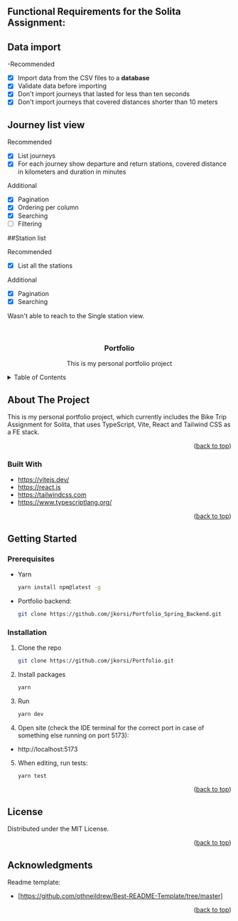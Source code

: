 <!-- Improved compatibility of back to top link: See: https://github.com/othneildrew/Best-README-Template/pull/73 -->
<a name="readme-top"></a>
## Functional Requirements for the Solita Assignment:
## Data import
-Recommended
- [x] Import data from the CSV files to a **database**
- [x] Validate data before importing
- [x] Don't import journeys that lasted for less than ten seconds
- [x] Don't import journeys that covered distances shorter than 10 meters

## Journey list view

Recommended
- [x] List journeys
- [x] For each journey show departure and return stations, covered distance in kilometers and duration in minutes

Additional
- [x] Pagination
- [x] Ordering per column
- [x] Searching
- [ ] Filtering

##Station list

Recommended
- [x] List all the stations

Additional
- [x] Pagination
- [x] Searching

Wasn't able to reach to the Single station view.

<br />
<div align="center">

<h3 align="center">Portfolio</h3>

  <p align="center">
    This is my personal portfolio project
    <br />
  </p>
</div>



<!-- TABLE OF CONTENTS -->
<details>
  <summary>Table of Contents</summary>
  <ol>
    <li>
      <a href="#about-the-project">About The Project</a>
      <ul>
        <li><a href="#built-with">Built With</a></li>
      </ul>
    </li>
    <li>
      <a href="#getting-started">Getting Started</a>
      <ul>
        <li><a href="#prerequisites">Prerequisites</a></li>
        <li><a href="#installation">Installation</a></li>
      </ul>
    </li>
    <li><a href="#license">License</a></li>
    <li><a href="#acknowledgments">Acknowledgments</a></li>
  </ol>
</details>



<!-- ABOUT THE PROJECT -->
## About The Project

This is my personal portfolio project, which currently includes the Bike Trip Assignment for Solita, that uses TypeScript, Vite, React and Tailwind CSS as a FE stack.

<p align="right">(<a href="#readme-top">back to top</a>)</p>




### Built With

* https://vitejs.dev/ 
* https://react.js
* https://tailwindcss.com
* https://www.typescriptlang.org/


<p align="right">(<a href="#readme-top">back to top</a>)</p>



<!-- GETTING STARTED -->
## Getting Started



### Prerequisites


* Yarn
  ```sh
  yarn install npm@latest -g
  ```
* Portfolio backend:
  ```sh
  git clone https://github.com/jkorsi/Portfolio_Spring_Backend.git
  ```




### Installation

1. Clone the repo
   ```sh
   git clone https://github.com/jkorsi/Portfolio.git
   ```
2. Install packages
   ```sh
   yarn
   ```
3. Run
   ```sh
   yarn dev
   ```
4. Open site (check the IDE terminal for the correct port in case of something else running on port 5173):
  * http://localhost:5173
  
5. When editing, run tests:
   ```sh
   yarn test
   ```


<p align="right">(<a href="#readme-top">back to top</a>)</p>




<!-- LICENSE -->
## License

Distributed under the MIT License. 

<p align="right">(<a href="#readme-top">back to top</a>)</p>





<!-- ACKNOWLEDGMENTS -->
## Acknowledgments

Readme template:
* [https://github.com/othneildrew/Best-README-Template/tree/master]

<p align="right">(<a href="#readme-top">back to top</a>)</p>




